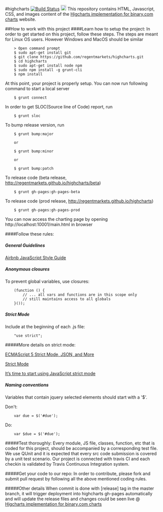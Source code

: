 #highcharts [![Build Status](https://magnum.travis-ci.com/regentmarkets/highcharts.svg?token=G5WVALzDGxSszAeYnDnJ&branch=master)](https://magnum.travis-ci.com/regentmarkets/highcharts) <a href="https://zenhub.io"><img src="https://raw.githubusercontent.com/ZenHubIO/support/master/zenhub-badge.png" height="18px"></a>
This repository contains HTML, Javascript, CSS, and images content of the [Higcharts implementation for binary.com charts](http://regentmarkets.github.io/highcharts) website.

##How to work with this project
####Learn how to setup the project:
In order to get started on this project, follow these steps. The steps are meant for Linux OS users. However Windows and MacOS should be similar

        > Open command prompt
        $ sudo apt-get install git
        $ git clone https://github.com/regentmarkets/highcharts.git
        $ cd highcharts
        $ sudo apt-get install node npm
        $ sudo npm install -g grunt-cli
        $ npm install
    
At this point, your project is properly setup. You can now run following command to start a local server
        
        $ grunt connect

In order to get SLOC(Source line of Code) report, run

        $ grunt sloc

To bump release version, run

        $ grunt bump:major

        or

        $ grunt bump:minor

        or

        $ grunt bump:patch

To release code (beta release, http://regentmarkets.github.io/highcharts/beta)

        $ grunt gh-pages:gh-pages-beta

To release code (prod release, http://regentmarkets.github.io/highcharts)

        $ grunt gh-pages:gh-pages-prod
    
You can now access the charting page by opening http://localhost:10001/main.html in browser

####Follow these rules:
##### General Guidelines
[Airbnb JavaScript Style Guide](https://github.com/airbnb/javascript)

##### Anonymous closures
To prevent global variables, use closures:

        (function () {
            // ... all vars and functions are in this scope only
            // still maintains access to all globals
        }());
    
##### Strict Mode
Include at the beginning of each .js file:
        
        "use strict";

#####More details on strict mode:

[ECMAScript 5 Strict Mode, JSON, and More](http://ejohn.org/blog/ecmascript-5-strict-mode-json-and-more/)

[Strict Mode ](https://developer.mozilla.org/en-US/docs/Web/JavaScript/Reference/Functions_and_function_scope/Strict_mode)

[It’s time to start using JavaScript strict mode](http://www.nczonline.net/blog/2012/03/13/its-time-to-start-using-javascript-strict-mode/)

##### Naming conventions
Variables that contain jquery selected elements should start with a '$'.

Don't:

        var due = $('#due');

Do:

        var $due = $('#due');

#####Test thoroughly:
Every module, JS file, classes, function, etc that is coded for this project, should be accompanied by a corresponding test file. We use QUnit and it is expected that every src code submission is covered by a unit test scenario. Our project is connected with travis CI and each checkin is validated by Travis Continuous Integration system. 

#####Get your code to our repo:
In order to contribute, please fork and submit pull request by following all the above mentioned coding rules.
    
#####Other details
When commit is done with [release] tag in the master branch, it will trigger deployment into highcharts gh-pages automatically and will update the release files and changes could be seen live @ [Higcharts implementation for binary.com charts](http://regentmarkets.github.io/highcharts)
